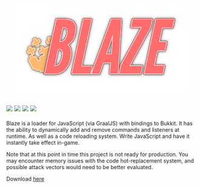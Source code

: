 <p align="center"><a href="#"><img src=https://raw.githubusercontent.com/SquaredHelix/Blaze/master/assets/logo.png width=460></a></p>

[![](https://img.shields.io/static/v1?label=minecraft%20version&message=1.17&color=informational)](#)
[![](https://img.shields.io/github/issues/SquaredHelix/Blaze)](https://github.com/SquaredHelix/Blaze/issues)
[![](https://img.shields.io/github/downloads/SquaredHelix/Blaze/total)](https://github.com/SquaredHelix/Blaze/releases)
[![](https://img.shields.io/github/downloads/SquaredHelix/Blaze/latest/total)](https://github.com/SquaredHelix/Blaze/releases)
-----
Blaze is a loader for JavaScript (via GraalJS) with bindings to Bukkit. It has the ability to dynamically add and remove commands and listeners at runtime. As well as a code reloading system. Write JavaScript and have it instantly take effect in-game.

Note that at this point in time this project is not ready for production. You may encounter memory issues with the code hot-replacement system, and possible attack vectors would need to be better evaluated.

Download [here](https://github.com/SquaredHelix/Blaze/releases/latest/download/Blaze.jar)
